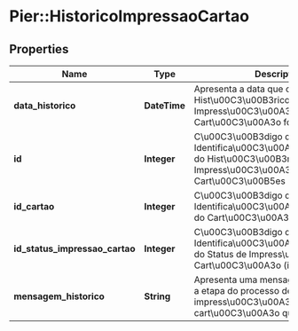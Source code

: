 # Pier::HistoricoImpressaoCartao

## Properties
Name | Type | Description | Notes
------------ | ------------- | ------------- | -------------
**data_historico** | **DateTime** | Apresenta a data que o registro de Hist\u00C3\u00B3rico de Impress\u00C3\u00A3o de um Cart\u00C3\u00A3o fora inserido. | [optional] 
**id** | **Integer** | C\u00C3\u00B3digo de Identifica\u00C3\u00A7\u00C3\u00A3o do Hist\u00C3\u00B3rico de Impress\u00C3\u00A3o Avulsa de Cart\u00C3\u00B5es (id). | 
**id_cartao** | **Integer** | C\u00C3\u00B3digo de Identifica\u00C3\u00A7\u00C3\u00A3o do Cart\u00C3\u00A3o (id). | 
**id_status_impressao_cartao** | **Integer** | C\u00C3\u00B3digo de Identifica\u00C3\u00A7\u00C3\u00A3o do Status de Impress\u00C3\u00A3o do Cart\u00C3\u00A3o (id). | 
**mensagem_historico** | **String** | Apresenta uma mensagem que descreve a etapa do processo de impress\u00C3\u00A3o do cart\u00C3\u00A3o que fora realizado. | [optional] 




